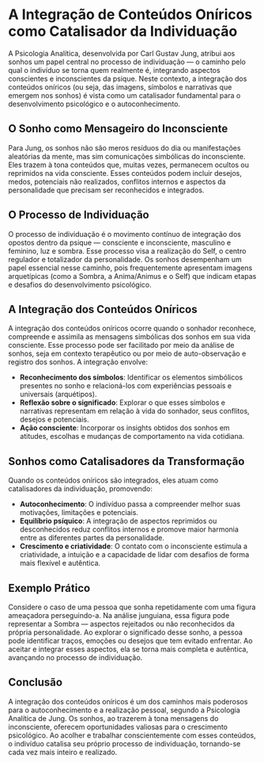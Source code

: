 # A Integração de Conteúdos Oníricos como Catalisador da Individuação

A Psicologia Analítica, desenvolvida por Carl Gustav Jung, atribui aos sonhos um papel central no processo de individuação — o caminho pelo qual o indivíduo se torna quem realmente é, integrando aspectos conscientes e inconscientes da psique. Neste contexto, a integração dos conteúdos oníricos (ou seja, das imagens, símbolos e narrativas que emergem nos sonhos) é vista como um catalisador fundamental para o desenvolvimento psicológico e o autoconhecimento.

## O Sonho como Mensageiro do Inconsciente

Para Jung, os sonhos não são meros resíduos do dia ou manifestações aleatórias da mente, mas sim comunicações simbólicas do inconsciente. Eles trazem à tona conteúdos que, muitas vezes, permanecem ocultos ou reprimidos na vida consciente. Esses conteúdos podem incluir desejos, medos, potenciais não realizados, conflitos internos e aspectos da personalidade que precisam ser reconhecidos e integrados.

## O Processo de Individuação

O processo de individuação é o movimento contínuo de integração dos opostos dentro da psique — consciente e inconsciente, masculino e feminino, luz e sombra. Esse processo visa a realização do Self, o centro regulador e totalizador da personalidade. Os sonhos desempenham um papel essencial nesse caminho, pois frequentemente apresentam imagens arquetípicas (como a Sombra, a Anima/Animus e o Self) que indicam etapas e desafios do desenvolvimento psicológico.

## A Integração dos Conteúdos Oníricos

A integração dos conteúdos oníricos ocorre quando o sonhador reconhece, compreende e assimila as mensagens simbólicas dos sonhos em sua vida consciente. Esse processo pode ser facilitado por meio da análise de sonhos, seja em contexto terapêutico ou por meio de auto-observação e registro dos sonhos. A integração envolve:

- **Reconhecimento dos símbolos**: Identificar os elementos simbólicos presentes no sonho e relacioná-los com experiências pessoais e universais (arquétipos).
- **Reflexão sobre o significado**: Explorar o que esses símbolos e narrativas representam em relação à vida do sonhador, seus conflitos, desejos e potenciais.
- **Ação consciente**: Incorporar os insights obtidos dos sonhos em atitudes, escolhas e mudanças de comportamento na vida cotidiana.

## Sonhos como Catalisadores da Transformação

Quando os conteúdos oníricos são integrados, eles atuam como catalisadores da individuação, promovendo:

- **Autoconhecimento**: O indivíduo passa a compreender melhor suas motivações, limitações e potenciais.
- **Equilíbrio psíquico**: A integração de aspectos reprimidos ou desconhecidos reduz conflitos internos e promove maior harmonia entre as diferentes partes da personalidade.
- **Crescimento e criatividade**: O contato com o inconsciente estimula a criatividade, a intuição e a capacidade de lidar com desafios de forma mais flexível e autêntica.

## Exemplo Prático

Considere o caso de uma pessoa que sonha repetidamente com uma figura ameaçadora perseguindo-a. Na análise junguiana, essa figura pode representar a Sombra — aspectos rejeitados ou não reconhecidos da própria personalidade. Ao explorar o significado desse sonho, a pessoa pode identificar traços, emoções ou desejos que tem evitado enfrentar. Ao aceitar e integrar esses aspectos, ela se torna mais completa e autêntica, avançando no processo de individuação.

## Conclusão

A integração dos conteúdos oníricos é um dos caminhos mais poderosos para o autoconhecimento e a realização pessoal, segundo a Psicologia Analítica de Jung. Os sonhos, ao trazerem à tona mensagens do inconsciente, oferecem oportunidades valiosas para o crescimento psicológico. Ao acolher e trabalhar conscientemente com esses conteúdos, o indivíduo catalisa seu próprio processo de individuação, tornando-se cada vez mais inteiro e realizado.